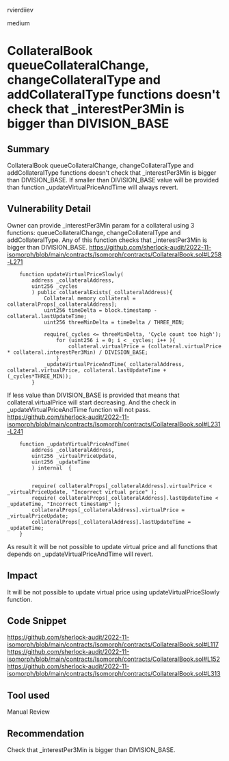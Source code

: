 rvierdiiev

medium

# CollateralBook queueCollateralChange, changeCollateralType and addCollateralType functions doesn't check that _interestPer3Min is bigger than DIVISION_BASE

## Summary
CollateralBook queueCollateralChange, changeCollateralType and addCollateralType functions doesn't check that _interestPer3Min is bigger than DIVISION_BASE. If smaller than DIVISION_BASE value will be provided than function _updateVirtualPriceAndTime will always revert.
## Vulnerability Detail
Owner can provide _interestPer3Min param for a collateral using 3 functions: queueCollateralChange, changeCollateralType and addCollateralType.
Any of this function checks that _interestPer3Min is bigger than DIVISION_BASE.
https://github.com/sherlock-audit/2022-11-isomorph/blob/main/contracts/Isomorph/contracts/CollateralBook.sol#L258-L271
```solidity
    function updateVirtualPriceSlowly(
        address _collateralAddress,
        uint256 _cycles
        ) public collateralExists(_collateralAddress){ 
            Collateral memory collateral = collateralProps[_collateralAddress];
            uint256 timeDelta = block.timestamp - collateral.lastUpdateTime;
            uint256 threeMinDelta = timeDelta / THREE_MIN;
    
            require(_cycles <= threeMinDelta, 'Cycle count too high');
                for (uint256 i = 0; i < _cycles; i++ ){
                    collateral.virtualPrice = (collateral.virtualPrice * collateral.interestPer3Min) / DIVISION_BASE; 
                }
            _updateVirtualPriceAndTime(_collateralAddress, collateral.virtualPrice, collateral.lastUpdateTime + (_cycles*THREE_MIN));
        }
```

If less value than DIVISION_BASE is provided that means that collateral.virtualPrice will start decreasing. And the check in _updateVirtualPriceAndTime function will not pass.
https://github.com/sherlock-audit/2022-11-isomorph/blob/main/contracts/Isomorph/contracts/CollateralBook.sol#L231-L241
```solidity
    function _updateVirtualPriceAndTime(
        address _collateralAddress,
        uint256 _virtualPriceUpdate,
        uint256 _updateTime
        ) internal  {


        require( collateralProps[_collateralAddress].virtualPrice < _virtualPriceUpdate, "Incorrect virtual price" );
        require( collateralProps[_collateralAddress].lastUpdateTime < _updateTime, "Incorrect timestamp" );
        collateralProps[_collateralAddress].virtualPrice = _virtualPriceUpdate;
        collateralProps[_collateralAddress].lastUpdateTime = _updateTime;
    }
```

As result it will be not possible to update virtual price and all functions that depends on _updateVirtualPriceAndTime will revert.
## Impact
It will be not possible to update virtual price using updateVirtualPriceSlowly function.
## Code Snippet
https://github.com/sherlock-audit/2022-11-isomorph/blob/main/contracts/Isomorph/contracts/CollateralBook.sol#L117
https://github.com/sherlock-audit/2022-11-isomorph/blob/main/contracts/Isomorph/contracts/CollateralBook.sol#L152
https://github.com/sherlock-audit/2022-11-isomorph/blob/main/contracts/Isomorph/contracts/CollateralBook.sol#L313
## Tool used

Manual Review

## Recommendation
Check that _interestPer3Min is bigger than DIVISION_BASE.